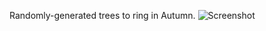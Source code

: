 Randomly-generated trees to ring in Autumn.
![Screenshot](https://github.com/andrewblackwell/blossom/blob/main/tree.jpg?raw=true)
